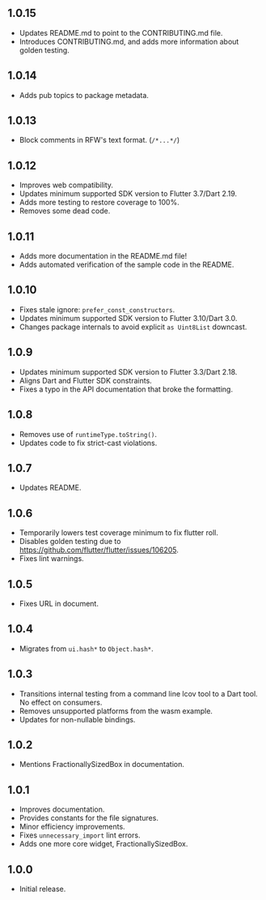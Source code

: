 ## 1.0.15

* Updates README.md to point to the CONTRIBUTING.md file.
* Introduces CONTRIBUTING.md, and adds more information about golden testing.

## 1.0.14

* Adds pub topics to package metadata.

## 1.0.13

* Block comments in RFW's text format. (`/*...*/`)

## 1.0.12

* Improves web compatibility.
* Updates minimum supported SDK version to Flutter 3.7/Dart 2.19.
* Adds more testing to restore coverage to 100%.
* Removes some dead code.

## 1.0.11

* Adds more documentation in the README.md file!
* Adds automated verification of the sample code in the README.

## 1.0.10

* Fixes stale ignore: `prefer_const_constructors`.
* Updates minimum supported SDK version to Flutter 3.10/Dart 3.0.
* Changes package internals to avoid explicit `as Uint8List` downcast.

## 1.0.9

* Updates minimum supported SDK version to Flutter 3.3/Dart 2.18.
* Aligns Dart and Flutter SDK constraints.
* Fixes a typo in the API documentation that broke the formatting.

## 1.0.8

* Removes use of `runtimeType.toString()`.
* Updates code to fix strict-cast violations.

## 1.0.7

* Updates README.

## 1.0.6

* Temporarily lowers test coverage minimum to fix flutter roll.
* Disables golden testing due to https://github.com/flutter/flutter/issues/106205.
* Fixes lint warnings.

## 1.0.5

* Fixes URL in document.

## 1.0.4

* Migrates from `ui.hash*` to `Object.hash*`.

## 1.0.3

* Transitions internal testing from a command line lcov tool to a
  Dart tool. No effect on consumers.
* Removes unsupported platforms from the wasm example.
* Updates for non-nullable bindings.

## 1.0.2

* Mentions FractionallySizedBox in documentation.

## 1.0.1

* Improves documentation.
* Provides constants for the file signatures.
* Minor efficiency improvements.
* Fixes `unnecessary_import` lint errors.
* Adds one more core widget, FractionallySizedBox.

## 1.0.0

* Initial release.
